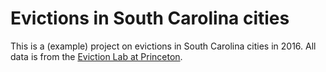 # Evictions in South Carolina cities

This is a (example) project on evictions in South Carolina cities in 2016. All
data is from the [Eviction Lab at Princeton](https://data-downloads.evictionlab.org/).
